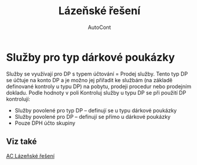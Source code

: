 ﻿---
    title: "Lázeňské řešení"
    author: AutoCont
    ms.date: 04/30/2018
    ms.topic: article
    ms.prod: dynamics-nav-2017
    ms.contentlocale: cs-cz
    ms.lasthandoff: 04/30/2018
---

# Služby pro typ dárkové poukázky

Služby se využívají pro DP s typem účtování = Prodej služby. Tento typ DP se účtuje na konto DP a je možno jej přiřadit ke službám (na základě definované kontroly u typu DP) na pobytu, prodeji procedur nebo prodejním dokladu. Podle hodnoty v poli Kontroluj služby u typu DP se při použití DP kontrolují:
-	Služby povolené pro typ DP – definují se u typu dárkové poukázky
-	Služby povolené pro DP – definují se přímo u dárkové poukázky
-	Pouze DPH účto skupiny  



## <a name="see-also"></a>Viz také
[AC Lázeňské řešení](ac-spa-solution.md)